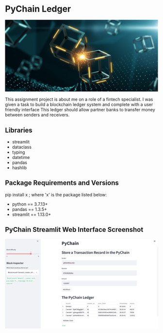 # PyChain Ledger

![alt=""](Images/application-image.png)


This assignment project is about me on a role of a fintech specialist. I was given a task to build a blockchain ledger system and complete with a user friendly interface This ledger should allow partner banks to transfer money between senders and receivers.

## Libraries
* streamlit
* dataclass
* typing
* datetime
* pandas
* hashlib

## Package Requirements and Versions

pip install x ; where 'x' is the package listed below:
* python == 3.7.13+
* pandas == 1.3.5+
* streamlit == 1.13.0+

## PyChain Streamlit Web Interface Screenshot

![streamlit_blockchain](Images/Pychain_Pic.png)
